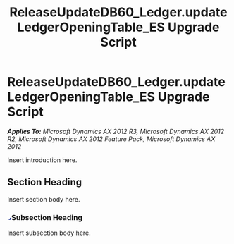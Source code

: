 ﻿---
title: ReleaseUpdateDB60_Ledger.updateLedgerOpeningTable_ES Upgrade Script
TOCTitle: ReleaseUpdateDB60_Ledger.updateLedgerOpeningTable_ES Upgrade Script
ms:assetid: cbdcae28-a7ec-29af-8c8c-8e8e6cae6b91
ms:mtpsurl: https://msdn.microsoft.com/en-us/library/JJ719676(v=AX.60)
ms:contentKeyID: 49711241
ms.date: 05/18/2015
mtps_version: v=AX.60
---

# ReleaseUpdateDB60\_Ledger.updateLedgerOpeningTable\_ES Upgrade Script 


_**Applies To:** Microsoft Dynamics AX 2012 R3, Microsoft Dynamics AX 2012 R2, Microsoft Dynamics AX 2012 Feature Pack, Microsoft Dynamics AX 2012_

Insert introduction here.

## Section Heading

Insert section body here.

### ![JJ719676.collapse\_all(en-us,AX.60).gif](images/Gg863931.collapse_all(en-us,AX.60).gif "JJ719676.collapse_all(en-us,AX.60).gif")Subsection Heading

Insert subsection body here.

  


